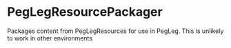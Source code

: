 # PegLegResourcePackager

Packages content from PegLegResources for use in PegLeg. This is unlikely to work in other environments
